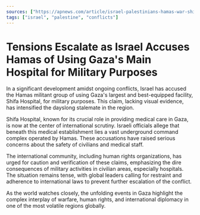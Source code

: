 ```yaml
---
sources: ["https://apnews.com/article/israel-palestinians-hamas-war-shifa-hospital-ce8fda9821a011a6cb6e4a3df5c90916", "https://abcnews.go.com/International/us-intelligence-hamas-gazas-al-shifa-hospital-hold/story?id=104887035"]
tags: ["israel", "palestine", "conflicts"]
---
```


# Tensions Escalate as Israel Accuses Hamas of Using Gaza's Main Hospital for Military Purposes

In a significant development amidst ongoing conflicts, Israel has accused the Hamas militant group of using Gaza's largest and best-equipped facility, Shifa Hospital, for military purposes. This claim, lacking visual evidence, has intensified the dayslong stalemate in the region.

Shifa Hospital, known for its crucial role in providing medical care in Gaza, is now at the center of international scrutiny. Israeli officials allege that beneath this medical establishment lies a vast underground command complex operated by Hamas. These accusations have raised serious concerns about the safety of civilians and medical staff.

The international community, including human rights organizations, has urged for caution and verification of these claims, emphasizing the dire consequences of military activities in civilian areas, especially hospitals. The situation remains tense, with global leaders calling for restraint and adherence to international laws to prevent further escalation of the conflict.

As the world watches closely, the unfolding events in Gaza highlight the complex interplay of warfare, human rights, and international diplomacy in one of the most volatile regions globally.

